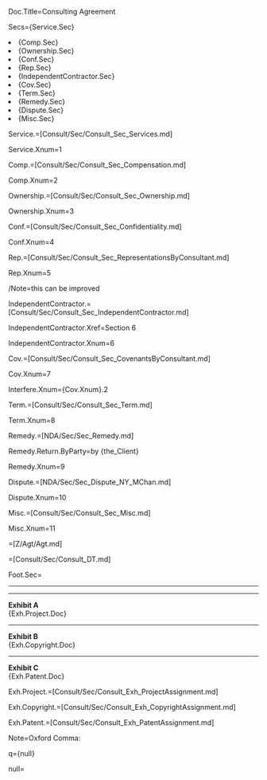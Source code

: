 Doc.Title=Consulting Agreement

Secs={Service.Sec}<li>{Comp.Sec}<li>{Ownership.Sec}<li>{Conf.Sec}<li>{Rep.Sec}<li>{IndependentContractor.Sec}<li>{Cov.Sec}<li>{Term.Sec}<li>{Remedy.Sec}<li>{Dispute.Sec}<li>{Misc.Sec}

Service.=[Consult/Sec/Consult_Sec_Services.md]

Service.Xnum=1

Comp.=[Consult/Sec/Consult_Sec_Compensation.md]

Comp.Xnum=2

Ownership.=[Consult/Sec/Consult_Sec_Ownership.md]

Ownership.Xnum=3

Conf.=[Consult/Sec/Consult_Sec_Confidentiality.md]

Conf.Xnum=4

Rep.=[Consult/Sec/Consult_Sec_RepresentationsByConsultant.md]

Rep.Xnum=5

/Note=this can be improved

IndependentContractor.=[Consult/Sec/Consult_Sec_IndependentContractor.md]

IndependentContractor.Xref=Section 6

IndependentContractor.Xnum=6

Cov.=[Consult/Sec/Consult_Sec_CovenantsByConsultant.md]

Cov.Xnum=7

Interfere.Xnum={Cov.Xnum}.2

Term.=[Consult/Sec/Consult_Sec_Term.md]

Term.Xnum=8

Remedy.=[NDA/Sec/Sec_Remedy.md]

Remedy.Return.ByParty=by {the_Client}

Remedy.Xnum=9

Dispute.=[NDA/Sec/Sec_Dispute_NY_MChan.md]

Dispute.Xnum=10

Misc.=[Consult/Sec/Consult_Sec_Misc.md]

Misc.Xnum=11

=[Z/Agt/Agt.md]

=[Consult/Sec/Consult_DT.md]

Foot.Sec=<hr><hr><b>Exhibit A</b><br>{Exh.Project.Doc}<hr><b>Exhibit B</b><br>{Exh.Copyright.Doc}<hr><b>Exhibit C</b><br>{Exh.Patent.Doc}

Exh.Project.=[Consult/Sec/Consult_Exh_ProjectAssignment.md] 

Exh.Copyright.=[Consult/Sec/Consult_Exh_CopyrightAssignment.md] 

Exh.Patent.=[Consult/Sec/Consult_Exh_PatentAssignment.md] 

Note=Oxford Comma:

q={null}

null=<b></b>